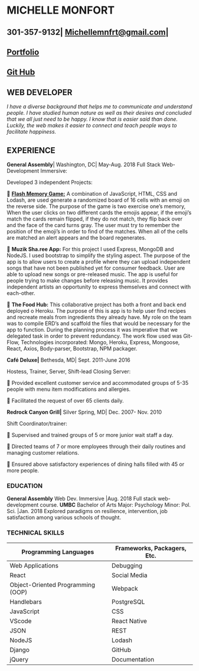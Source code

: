 # MICHELLE MONFORT

## 301-357-9132| Michellemnfrt@gmail.com|

## [Portfolio](https://webflow.com/design/michelles-first-project-b1c76b)

## [Git Hub](https://github.com/Michellemnfrt)

## WEB DEVELOPER

_I have a diverse background that helps me to communicate and understand people. I have studied human nature as well as their desires and concluded that we all just need to be happy. I know that is easier said than done. Luckily, the web makes it easier to connect and teach people ways to facilitate happiness._

## EXPERIENCE

**General Assembly**| Washington, DC| May-Aug. 2018
Full Stack Web-Development Immersive:

Developed 3 independent Projects:

 [**Flash Memory Game:**](https://michellemnfrt.github.io/project1/)
A combination of JavaScript, HTML, CSS and Lodash, are used generate a randomized board of 16 cells with an emoji on the reverse side. The purpose of the game is two exercise one’s memory, When the user clicks on two different cards the emojis appear, if the emoji’s match the cards remain flipped, if they do not match, they flip back over and the face of the card turns gray. The user must try to remember the position of the emoji’s in order to find of the matches. When all of the cells are matched an alert appears and the board regenerates.

 **Muzik Sha.ree App:** For this project I used Express, MongoDB and NodeJS. I used bootstrap to simplify the styling aspect. The purpose of the app is to allow users to create a profile where they can upload independent songs that have not been published yet for consumer feedback. User are able to upload new songs or pre-released music. The app is useful for people trying to make changes before releasing music. It provides independent artists an opportunity to express themselves and connect with each-other.

 **The Food Hub:** This collaborative project has both a front and back end deployed o Heroku. The purpose of this is app is to help user find recipes and recreate meals from ingredients they already have. My role on the team was to compile ERD’s and scaffold the files that would be necessary for the app to function. During the planning process it was imperative that we delegated task in order to prevent redundancy. The work flow used was Git-Flow, Technologies incorporated: Mongo, Heroku, Express, Mongoose, React, Axios, Body-parser, Bootstrap, NPM packager.

**Café Deluxe|** Bethesda, MD| Sept. 2011-June 2016

Hostess, Trainer, Server, Shift-lead Closing Server:

 Provided excellent customer service and accommodated groups of 5-35 people with menu item modifications and allergies.

 Facilitated the request of over 65 clients daily.

**Redrock Canyon Grill|** Silver Spring, MD| Dec. 2007- Nov. 2010

Shift Coordinator/trainer:

 Supervised and trained groups of 5 or more junior wait staff a day.

 Directed teams of 7 or more employees through their daily routines and managing customer relations.

 Ensured above satisfactory experiences of dining halls filled with 45 or more people.

### EDUCATION

**General Assembly** Web Dev. Immersive |Aug. 2018 Full stack web-development course.
**UMBC** Bachelor of Arts Major: Psychology Minor: Pol. Sci. |Jan. 2018 Explored paradigms on resilience, intervention, job satisfaction among various schools of thought.

### TECHNICAL SKILLS

| Programming Languages             | Frameworks, Packagers, Etc. |
| --------------------------------- | --------------------------- |
| Web Applications                  | Debugging                   |
| React                             | Social Media                |
| Object-Oriented Programming (OOP) | Webpack                     |
| Handlebars                        | PostgreSQL                  |
| JavaScript                        | CSS                         |
| VScode                            | React Native                |
| JSON                              | REST                        |
| NodeJS                            | Lodash                      |
| Django                            | GitHub                      |
| jQuery                            | Documentation               |
